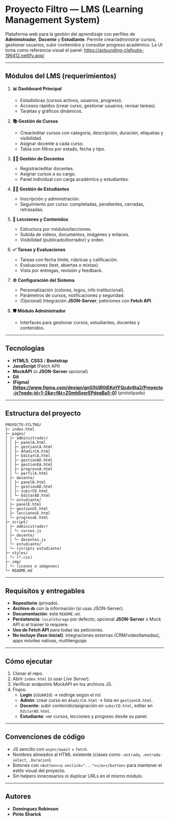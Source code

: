 # Proyecto Filtro — LMS (Learning Management System)

Plataforma web para la gestión del aprendizaje con perfiles de **Administrador**, **Docente** y **Estudiante**. Permite crear/administrar cursos, gestionar usuarios, subir contenidos y consultar progreso académico. La UI toma como referencia visual el panel: https://astounding-clafoutis-196412.netlify.app/

---

## Módulos del LMS (requerimientos)

1. **📊 Dashboard Principal**
   - Estadísticas (cursos activos, usuarios, progreso).
   - Accesos rápidos (crear curso, gestionar usuarios, revisar tareas).
   - Tarjetas y gráficos dinámicos.

2. **📚 Gestión de Cursos**
   - Crear/editar cursos con categoría, descripción, duración, etiquetas y visibilidad.
   - Asignar docente a cada curso.
   - Tabla con filtros por estado, fecha y tipo.

3. **👨‍🏫 Gestión de Docentes**
   - Registrar/editar docentes.
   - Asignar cursos a su cargo.
   - Panel individual con carga académica y estudiantes.

4. **👩‍🎓 Gestión de Estudiantes**
   - Inscripción y administración.
   - Seguimiento por curso: completadas, pendientes, cerradas, retrasadas.

5. **📂 Lecciones y Contenidos**
   - Estructura por módulos/lecciones.
   - Subida de videos, documentos, imágenes y enlaces.
   - Visibilidad (publicado/borrador) y orden.

6. **✅ Tareas y Evaluaciones**
   - Tareas con fecha límite, rúbricas y calificación.
   - Evaluaciones (test, abiertas o mixtas).
   - Vista por entregas, revisión y feedback.

7. **⚙️ Configuración del Sistema**
   - Personalización (colores, logos, info institucional).
   - Parámetros de cursos, notificaciones y seguridad.
   - (Opcional) Integración **JSON-Server**; peticiones con **Fetch API**.

8. **🛡️ Módulo Administrador**
   - Interfaces para gestionar cursos, estudiantes, docentes y contenidos.

---

## Tecnologías
- **HTML5**, **CSS3** / **Bootstrap**
- **JavaScript** (Fetch API)
- **MockAPI** (o **JSON-Server** opcional)
- **Git**
- **(Figma)[https://www.figma.com/design/gnG5UiR0jEKoYFQcdv6ta2/Proyecto-js?node-id=1-2&p=f&t=Z0mhSeerEPdeqBa5-0]** (prototipado)

---

## Estructura del proyecto
```
PROYECTO-FILTRO/
├─ index.html
├─ pages/
│ ├─ administrador/
│ │ ├─ panelA.html
│ │ ├─ gestionCA.html
│ │ ├─ AñadirCA.html
│ │ ├─ EditarCA.html
│ │ ├─ gestionAD.html
│ │ ├─ gestionEA.html
│ │ ├─ progresoA.html
│ │ └─ perfilA.html
│ ├─ docente/
│ │ ├─ panelD.html
│ │ ├─ gestionAD.html
│ │ ├─ subirCD.html
│ │ └─ EditarAD.html
│ └─ estudiante/
│ ├─ panelE.html
│ ├─ gestionCE.html
│ ├─ leccionesE.html
│ └─ progresoE.html
├─ script/
│ ├─ administrador/
│ │ └─ cursos.js
│ ├─ docente/
│ │ └─ docentes.js
│ └─ estudiante/
│ └─ (scripts estudiante)
├─ styles/
│ └─ (*.css)
├─ img/
│ └─ (iconos e imágenes)
└─ README.md
```

---

## Requisitos y entregables
- **Repositorio** (privado).
- **Archivo `db`** con la información (si usas JSON-Server).
- **Documentación**: este `README.md`.
- **Persistencia**: `localStorage` por defecto; opcional **JSON-Server** o Mock API si el trainer lo requiere.
- **Uso de Fetch API** para todas las peticiones.
- **No incluye (fase inicial)**: integraciones externas (CRM/videollamadas), apps móviles nativas, multilenguaje.

---

## Cómo ejecutar
1. Clonar el repo.
2. Abrir `index.html` (o usar *Live Server*).
3. Verificar endpoints MockAPI en los archivos JS.
4. Flujos:
   - **Login** (`USUARIO`) → redirige según el rol.
   - **Admin**: crear curso en `AñadirCA.html` → lista en `gestionCA.html`.
   - **Docente**: subir contenido/asignación en `subirCD.html`, editar en `EditarAD.html`.
   - **Estudiante**: ver cursos, lecciones y progreso desde su panel.

---

## Convenciones de código
- JS sencillo con `async/await` + `fetch`.
- Nombres alineados al HTML existente (clases como `.entrada`, `.entrada-select`, `.Duracion`).
- Botones con `<button><a onclick="..."></a></button>` para mantener el estilo visual del proyecto.
- Sin helpers innecesarios ni duplicar URLs en el mismo módulo.

---

## Autores
- **Domínguez Robinson**
- **Pinto Sharick**













```